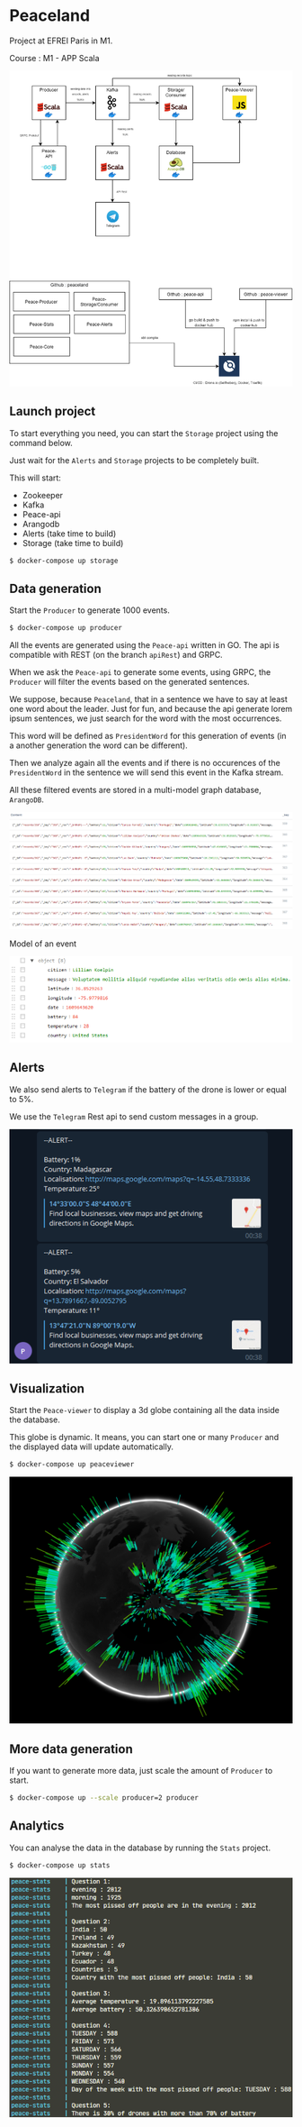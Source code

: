 # Peaceland

Project at EFREI Paris in M1.

Course : M1 - APP Scala

![](images/stack.png)

## Launch project

To start everything you need, you can start the `Storage` project using the command below.

Just wait for the `Alerts` and `Storage` projects to be completely built.

This will start:
- Zookeeper
- Kafka
- Peace-api
- Arangodb
- Alerts (take time to build)
- Storage (take time to build)

```bash
$ docker-compose up storage
```

## Data generation

Start the `Producer` to generate 1000 events.
```bash
$ docker-compose up producer
```

All the events are generated using the `Peace-api` written in GO. The api is compatible with REST (on the branch `apiRest`) and GRPC.

When we ask the `Peace-api` to generate some events, using GRPC, the `Producer` will filter the events based on the generated sentences. 

We suppose, because `Peaceland`, that in a sentence we have to say at least one word about the leader.
Just for fun, and because the api generate lorem ipsum sentences, we just search for the word with the most occurrences. 

This word will be defined as `PresidentWord` for this generation of events (in a another generation the word can be different).

Then we analyze again all the events and if there is no occurences of the `PresidentWord` in the sentence we will send this event in the Kafka stream.

All these filtered events are stored in a multi-model graph database, `ArangoDB`.

![](images/storage.png)

Model of an event

![](images/event.png)

## Alerts

We also send alerts to `Telegram` if the battery of the drone is lower or equal to 5%.

We use the `Telegram` Rest api to send custom messages in a group.

![](images/telegram.png)

## Visualization

Start the `Peace-viewer` to display a 3d globe containing all the data inside the database.

This globe is dynamic. It means, you can start one or many `Producer` and the displayed data will update automatically.
```bash
$ docker-compose up peaceviewer
```
![](images/globe.png)

## More data generation

If you want to generate more data, just scale the amount of `Producer` to start.
```bash
$ docker-compose up --scale producer=2 producer
```

## Analytics

You can analyse the data in the database by running the `Stats` project.
```bash
$ docker-compose up stats
```

![](images/stats.png)